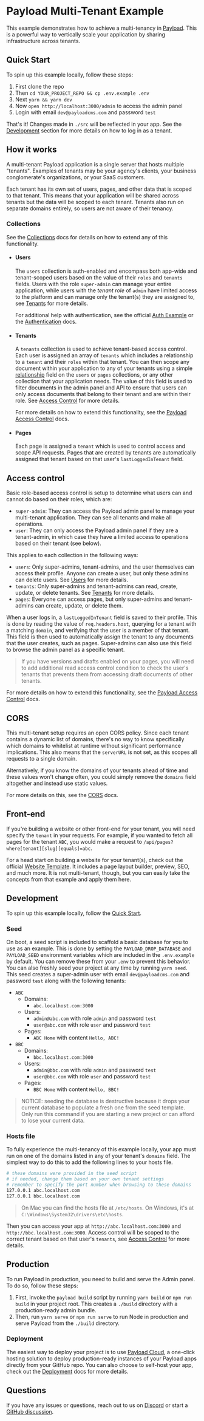 # Payload Multi-Tenant Example

This example demonstrates how to achieve a multi-tenancy in [Payload](https://github.com/payloadcms/payload). This is a powerful way to vertically scale your application by sharing infrastructure across tenants.

## Quick Start

To spin up this example locally, follow these steps:

1. First clone the repo
1. Then `cd YOUR_PROJECT_REPO && cp .env.example .env`
1. Next `yarn && yarn dev`
1. Now `open http://localhost:3000/admin` to access the admin panel
1. Login with email `dev@payloadcms.com` and password `test`

That's it! Changes made in `./src` will be reflected in your app. See the [Development](#development) section for more details on how to log in as a tenant.

## How it works

A multi-tenant Payload application is a single server that hosts multiple "tenants". Examples of tenants may be your agency's clients, your business conglomerate's organizations, or your SaaS customers.

Each tenant has its own set of users, pages, and other data that is scoped to that tenant. This means that your application will be shared across tenants but the data will be scoped to each tenant. Tenants also run on separate domains entirely, so users are not aware of their tenancy.

### Collections

See the [Collections](https://payloadcms.com/docs/configuration/collections) docs for details on how to extend any of this functionality.

- #### Users

  The `users` collection is auth-enabled and encompass both app-wide and tenant-scoped users based on the value of their `roles` and `tenants` fields. Users with the role `super-admin` can manage your entire application, while users with the _tenant role_ of `admin` have limited access to the platform and can manage only the tenant(s) they are assigned to, see [Tenants](#tenants) for more details.

  For additional help with authentication, see the official [Auth Example](https://github.com/payloadcms/payload/tree/main/examples/auth/cms#readme) or the [Authentication](https://payloadcms.com/docs/authentication/overview#authentication-overview) docs.

- #### Tenants

  A `tenants` collection is used to achieve tenant-based access control. Each user is assigned an array of `tenants` which includes a relationship to a `tenant` and their `roles` within that tenant. You can then scope any document within your application to any of your tenants using a simple [relationship](https://payloadcms.com/docs/fields/relationship) field on the `users` or `pages` collections, or any other collection that your application needs. The value of this field is used to filter documents in the admin panel and API to ensure that users can only access documents that belong to their tenant and are within their role. See [Access Control](#access-control) for more details.

  For more details on how to extend this functionality, see the [Payload Access Control](https://payloadcms.com/docs/access-control/overview) docs.

- #### Pages

  Each page is assigned a `tenant` which is used to control access and scope API requests. Pages that are created by tenants are automatically assigned that tenant based on that user's `lastLoggedInTenant` field.

## Access control

Basic role-based access control is setup to determine what users can and cannot do based on their roles, which are:

- `super-admin`: They can access the Payload admin panel to manage your multi-tenant application. They can see all tenants and make all operations.
- `user`: They can only access the Payload admin panel if they are a tenant-admin, in which case they have a limited access to operations based on their tenant (see below).

This applies to each collection in the following ways:

- `users`: Only super-admins, tenant-admins, and the user themselves can access their profile. Anyone can create a user, but only these admins can delete users. See [Users](#users) for more details.
- `tenants`: Only super-admins and tenant-admins can read, create, update, or delete tenants. See [Tenants](#tenants) for more details.
- `pages`: Everyone can access pages, but only super-admins and tenant-admins can create, update, or delete them.

When a user logs in, a `lastLoggedInTenant` field is saved to their profile. This is done by reading the value of `req.headers.host`, querying for a tenant with a matching `domain`, and verifying that the user is a member of that tenant. This field is then used to automatically assign the tenant to any documents that the user creates, such as pages. Super-admins can also use this field to browse the admin panel as a specific tenant.

> If you have versions and drafts enabled on your pages, you will need to add additional read access control condition to check the user's tenants that prevents them from accessing draft documents of other tenants.

For more details on how to extend this functionality, see the [Payload Access Control](https://payloadcms.com/docs/access-control/overview#access-control) docs.

## CORS

This multi-tenant setup requires an open CORS policy. Since each tenant contains a dynamic list of domains, there's no way to know specifically which domains to whitelist at runtime without significant performance implications. This also means that the `serverURL` is not set, as this scopes all requests to a single domain.

Alternatively, if you know the domains of your tenants ahead of time and these values won't change often, you could simply remove the `domains` field altogether and instead use static values.

For more details on this, see the [CORS](https://payloadcms.com/docs/production/preventing-abuse#cross-origin-resource-sharing-cors) docs.

## Front-end

If you're building a website or other front-end for your tenant, you will need specify the `tenant` in your requests. For example, if you wanted to fetch all pages for the tenant `ABC`, you would make a request to `/api/pages?where[tenant][slug][equals]=abc`.

For a head start on building a website for your tenant(s), check out the official [Website Template](https://github.com/payloadcms/template-website). It includes a page layout builder, preview, SEO, and much more. It is not multi-tenant, though, but you can easily take the concepts from that example and apply them here.

## Development

To spin up this example locally, follow the [Quick Start](#quick-start).

### Seed

On boot, a seed script is included to scaffold a basic database for you to use as an example. This is done by setting the `PAYLOAD_DROP_DATABASE` and `PAYLOAD_SEED` environment variables which are included in the `.env.example` by default. You can remove these from your `.env` to prevent this behavior. You can also freshly seed your project at any time by running `yarn seed`. This seed creates a super-admin user with email `dev@payloadcms.com` and password `test` along with the following tenants:

- `ABC`
  - Domains:
    - `abc.localhost.com:3000`
  - Users:
    - `admin@abc.com` with role `admin` and password `test`
    - `user@abc.com` with role `user` and password `test`
  - Pages:
    - `ABC Home` with content `Hello, ABC!`
- `BBC`
  - Domains:
    - `bbc.localhost.com:3000`
  - Users:
    - `admin@bbc.com` with role `admin` and password `test`
    - `user@bbc.com` with role `user` and password `test`
  - Pages:
    - `BBC Home` with content `Hello, BBC!`

> NOTICE: seeding the database is destructive because it drops your current database to populate a fresh one from the seed template. Only run this command if you are starting a new project or can afford to lose your current data.

### Hosts file

To fully experience the multi-tenancy of this example locally, your app must run on one of the domains listed in any of your tenant's `domains` field. The simplest way to do this to add the following lines to your hosts file.

```bash
# these domains were provided in the seed script
# if needed, change them based on your own tenant settings
# remember to specify the port number when browsing to these domains
127.0.0.1 abc.localhost.com
127.0.0.1 bbc.localhost.com
```

> On Mac you can find the hosts file at `/etc/hosts`. On Windows, it's at `C:\Windows\System32\drivers\etc\hosts`.

Then you can access your app at `http://abc.localhost.com:3000` and `http://bbc.localhost.com:3000`. Access control will be scoped to the correct tenant based on that user's `tenants`, see [Access Control](#access-control) for more details.

## Production

To run Payload in production, you need to build and serve the Admin panel. To do so, follow these steps:

1. First, invoke the `payload build` script by running `yarn build` or `npm run build` in your project root. This creates a `./build` directory with a production-ready admin bundle.
1. Then, run `yarn serve` or `npm run serve` to run Node in production and serve Payload from the `./build` directory.

### Deployment

The easiest way to deploy your project is to use [Payload Cloud](https://payloadcms.com/new/import), a one-click hosting solution to deploy production-ready instances of your Payload apps directly from your GitHub repo. You can also choose to self-host your app, check out the [Deployment](https://payloadcms.com/docs/production/deployment) docs for more details.

## Questions

If you have any issues or questions, reach out to us on [Discord](https://discord.com/invite/payload) or start a [GitHub discussion](https://github.com/payloadcms/payload/discussions).
